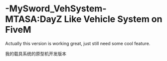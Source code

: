 # -MySword_VehSystem- MTASA:DayZ Like Vehicle System on FiveM
Actually this version is working great, just still need some cool feature.

我的载具系统的原型机开发版本

